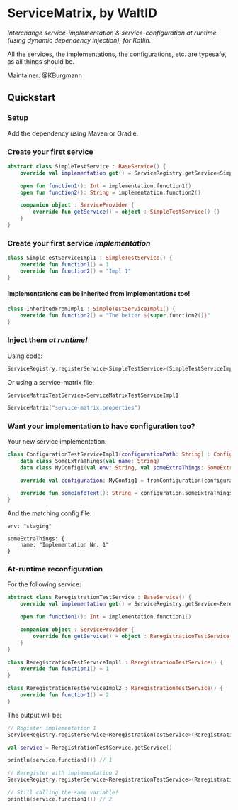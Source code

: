 # ServiceMatrix, by WaltID

_Interchange service-implementation & service-configuration at runtime (using dynamic dependency injection), for Kotlin._  

All the services, the implementations, the configurations, etc. are typesafe, as all things should be.

Maintainer: @KBurgmann

## Quickstart
### Setup
Add the dependency using Maven or Gradle.

### Create your first service
```kotlin
abstract class SimpleTestService : BaseService() {
    override val implementation get() = ServiceRegistry.getService<SimpleTestService>()

    open fun function1(): Int = implementation.function1()
    open fun function2(): String = implementation.function2()

    companion object : ServiceProvider {
        override fun getService() = object : SimpleTestService() {}
    }
}
```

### Create your first service *implementation*
```kotlin
class SimpleTestServiceImpl1 : SimpleTestService() {
    override fun function1() = 1
    override fun function2() = "Impl 1"
}
```

#### Implementations can be inherited from implementations too!

```kotlin
class InheritedFromImpl1 : SimpleTestServiceImpl1() {
    override fun function2() = "The better ${super.function2()}"
}
```

### Inject them *at runtime!*
Using code:
```kotlin
ServiceRegistry.registerService<SimpleTestService>(SimpleTestServiceImpl1())
```

Or using a service-matrix file:
```
ServiceMatrixTestService=ServiceMatrixTestServiceImpl1
```
```kotlin
ServiceMatrix("service-matrix.properties")
```

### Want your implementation to have configuration too?
Your new service implementation:

```kotlin
class ConfigurationTestServiceImpl1(configurationPath: String) : ConfigurationTestService() {
    data class SomeExtraThings(val name: String)
    data class MyConfig1(val env: String, val someExtraThings: SomeExtraThings) : ServiceConfiguration

    override val configuration: MyConfig1 = fromConfiguration(configurationPath)

    override fun someInfoText(): String = configuration.someExtraThings.name
}
```

And the matching config file:
```hocon
env: "staging"
        
someExtraThings: {
    name: "Implementation Nr. 1"
}
```

### At-runtime reconfiguration

For the following service:
```kotlin
abstract class ReregistrationTestService : BaseService() {
    override val implementation get() = ServiceRegistry.getService<ReregistrationTestService>()

    open fun function1(): Int = implementation.function1()

    companion object : ServiceProvider {
        override fun getService() = object : ReregistrationTestService() {}
    }
}

class ReregistrationTestServiceImpl1 : ReregistrationTestService() {
    override fun function1() = 1
}

class ReregistrationTestServiceImpl2 : ReregistrationTestService() {
    override fun function1() = 2
}
```

The output will be:
```kotlin
// Register implementation 1
ServiceRegistry.registerService<ReregistrationTestService>(ReregistrationTestServiceImpl1())

val service = ReregistrationTestService.getService()

println(service.function1()) // 1

// Reregister with implementation 2
ServiceRegistry.registerService<ReregistrationTestService>(ReregistrationTestServiceImpl2())

// Still calling the same variable!
println(service.function1()) // 2
```
